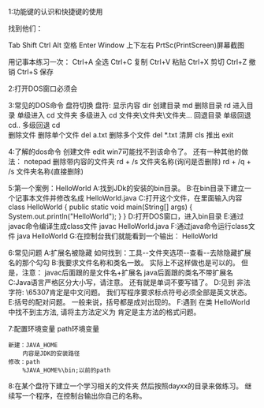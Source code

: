 1:功能键的认识和快捷键的使用

找到他们：

Tab
Shift	Ctrl		Alt
空格	Enter
Window
上下左右
PrtSc(PrintScreen)屏幕截图


用记事本练习一次：
Ctrl+A	全选
Ctrl+C	复制
Ctrl+V	粘贴
Ctrl+X	剪切
Ctrl+Z	撤销
Ctrl+S	保存

2:打开DOS窗口必须会


3:常见的DOS命令
	盘符切换	盘符:
	显示内容	dir
	创建目录	md
	删除目录	rd
	进入目录
		单级进入	cd 文件夹
		多级进入	cd 文件夹\文件夹\文件夹...
	回退目录
		单级回退	cd..
		多级回退	cd\
	删除文件
		删除单个文件	del a.txt
		删除多个文件	del *.txt
	清屏		cls
	推出		exit

4:了解的dos命令
	创建文件
		edit win7可能找不到该命令了。
		还有一种其他的做法：
			notepad
	删除带内容的文件夹
		rd + /s	文件夹名称(询问是否删除)
		rd + /q + /s 文件夹名称(直接删除)

5:第一个案例：HelloWorld
	A:找到JDk的安装的bin目录。
	B:在bin目录下建立一个记事本文件并修改名成
		HelloWorld.java
	C:打开这个文件，在里面输入内容
		class HelloWorld {
			public static void main(String[] args) {
				System.out.println("HelloWorld");
			}
		}
	D:打开DOS窗口，进入bin目录
	E:通过javac命令编译生成class文件
		javac HelloWorld.java
	F:通过java命令运行class文件
		java HelloWorld
	G:在控制台我们就能看到一个输出：
		HelloWorld

6:常见问题
	A:扩展名被隐藏
		如何找到：工具--文件夹选项--查看--去除隐藏扩展名的那个勾勾
	B:我要求文件名称和类名一致。
		实际上不这样做也是可以的。
		但是，注意：
		javac后面跟的是文件名+扩展名
		java后面跟的类名不带扩展名
	C:Java语言严格区分大小写，请注意。
	  还有就是单词不要写错了。
	D:见到 非法字符: \65307肯定是中文问题。
		我们写程序要求标点符号必须全部是英文状态。
	E:括号的配对问题。
		一般来说，括号都是成对出现的。
	F:遇到
		 在类 HelloWorld 中找不到主方法, 请将主方法定义为
		 肯定是主方法的格式问题。

7:配置环境变量
	path环境变量

	新建：JAVA_HOME
		内容是JDK的安装路径
	修改：path
		%JAVA_HOME%\bin;以前的path

8:在某个盘符下建立一个学习相关的文件夹
	然后按照dayxx的目录来做练习。
	继续写一个程序，在控制台输出你自己的名称。

	
